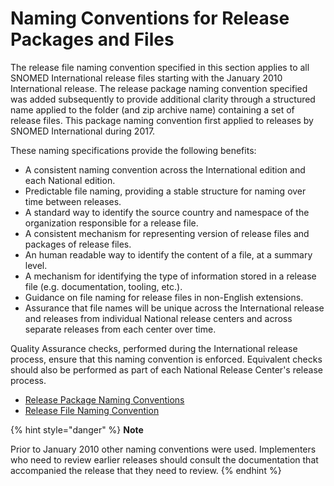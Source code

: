 # Naming Conventions for Release Packages and Files

The release file naming convention specified in this section applies to all SNOMED International release files starting with the January 2010 International release. The release package naming convention specified was added subsequently to provide additional clarity through a structured name applied to the folder (and zip archive name) containing a set of release files. This package naming convention first applied to releases by SNOMED International during 2017.

These naming specifications provide the following benefits:

* A consistent naming convention across the International edition and each National edition.
* Predictable file naming, providing a stable structure for naming over time between releases.
* A standard way to identify the source country and namespace of the organization responsible for a release file.
* A consistent mechanism for representing version of release files and packages of release files.
* An human readable way to identify the content of a file, at a summary level.
* A mechanism for identifying the type of information stored in a release file (e.g. documentation, tooling, etc.).
* Guidance on file naming for release files in non-English extensions.
* Assurance that file names will be unique across the International release and releases from individual National release centers and across separate releases from each center over time.

Quality Assurance checks, performed during the International release process, ensure that this naming convention is enforced. Equivalent checks should also be performed as part of each National Release Center's release process.

* [Release Package Naming Conventions](3.3.1-release-package-naming-conventions.md)
* [Release File Naming Convention](3.3.2-release-file-naming-convention.md)

{% hint style="danger" %}
**Note**

Prior to January 2010 other naming conventions were used. Implementers who need to review earlier releases should consult the documentation that accompanied the release that they need to review.
{% endhint %}
